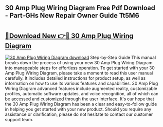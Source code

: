 ## 30 Amp Plug Wiring Diagram Free Pdf Download - Part-GHs New Repair Owner Guide Tt5M6

# <h2><a href="http://dfi0xx.blite.top/?on=30+Amp+Plug+Wiring+Diagram">🔗Download New 👉🔴 30 Amp Plug Wiring Diagram</a></h2>

[![30 Amp Plug Wiring Diagram download](https://i.imgur.com/lujVjoI.png)](http://dfi0xx.blite.top/?on=30+Amp+Plug+Wiring+Diagram)
Step-by-Step Guide This manual breaks down the process of using your new 30 Amp Plug Wiring Diagram into manageable steps for effortless operation. To get started with your 30 Amp Plug Wiring Diagram, please take a moment to read this user manual carefully. It includes detailed instructions for product setup, as well as information on how to use its various features and capabilities. 30 Amp Plug Wiring Diagram advanced features include augmented reality, customizable profiles, automatic software updates, and voice recognition, all of which can be accessed and customized through the user interface. It's our hope that the 30 Amp Plug Wiring Diagram has been a clear and easy-to-follow guide in helping you get started with your new product. Should you require any assistance or clarification, please do not hesitate to contact our customer support team.
